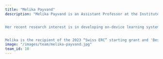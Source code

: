 ```yaml
---
title: "Melika Payvand"
description: "Melika Payvand is an Assistant Professor at the Institute of Neuroinformatics, University of Zurich and ETH Zurich. She received her PhD in Electrical and Computer Engineering at the University of California Santa Barbara. 


Her recent research interest is in developing on-device learning systems that form themselves to the sensory input in a real-time fashion.  Specifically, she exploits the physics of resistive memory for synaptic, neuronal, dendritic and structural plasticity, inspired by the structure-function relationship of the brain circuits. 


Melika is the recipient of the 2023 “Swiss ERC” starting grant and 'Best Neuromorph' award at 2019 Telluride workshop. She has co-coordinated the European project [NEUROTECH](https://neurotechai.eu), is the program co-chair of the International Conference on Neuromorphic Systems (ICONS) and co-organizes the scientific program of the Capocaccia Neuromorphic Intelligence workshop."
image: "/images/team/melika-payvand.jpg"
team_id: 10
---
```





